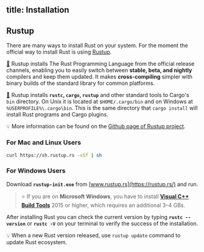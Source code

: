 title: Installation
---

## Rustup
There are many ways to install Rust on your system. For the moment the official way to install Rust is using [Rustup](https://rustup.rs/).

[📖](https://github.com/rust-lang-nursery/rustup.rs) Rustup installs The Rust Programming Language from the official release channels, enabling you to easily switch between **stable, beta, and nightly** compilers and keep them updated. It makes **cross-compiling** simpler with binary builds of the standard library for common platforms.

[📖](https://github.com/rust-lang-nursery/rustup.rs#installation) Rustup installs **`rustc`, `cargo`, `rustup`** and other standard tools to Cargo's `bin` directory. On Unix it is located at `$HOME/.cargo/bin` and on Windows at `%USERPROFILE%\.cargo\bin`. This is the same directory that `cargo install` will install Rust programs and Cargo plugins.

💡 More information can be found on the [Github page of Rustup project](https://github.com/rust-lang-nursery/rustup.rs).

### For Mac and Linux Users
```bash
curl https://sh.rustup.rs -sSf | sh
```

### For Windows Users
Download **`rustup-init.exe`** from [www.rustup.rs](https://rustup.rs/) and run.

> ⭐ If you are on **Microsoft Windows**, you have to install **[Visual C++ Build Tools](https://visualstudio.microsoft.com/visual-cpp-build-tools/)** 2015 or higher, which requires an additional 3–4 GBs.

After installing Rust you can check the current version by typing **`rustc --version`** or **`rustc -V`** on your terminal to verify the success of the installation. 

💡 When a new Rust version released, use `rustup update` command to update Rust ecosystem.